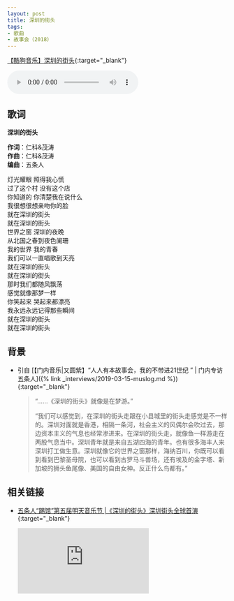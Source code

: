 ```yaml
---
layout: post
title: 深圳的街头
tags:
- 歌曲
- 故事会（2018）
---
```


[【酷狗音乐】深圳的街头](https://www.kugou.com/song/#hash=09E867C6792D705C51A7F192AD0AF1AB&album_id=15435451){:target="_blank"}

<audio controls autoplay loop  src="https://onedrive.gimhoy.com/1drv/aHR0cHM6Ly8xZHJ2Lm1zL3UvcyFBbXVjeFU4NF9vc3NoRUxVLWVtaFk4c2JROUZj.flac">
您的浏览器不支持 audio 标签。
</audio>

## 歌词

**深圳的街头**

**作词**：仁科&茂涛  
**作曲**：仁科&茂涛  
**编曲**：五条人

灯光耀眼 照得我心慌  
过了这个村 没有这个店  
你知道的 你清楚我在说什么  
我很想很想亲吻你的脸  
就在深圳的街头  
就在深圳的街头  
世界之窗 深圳的夜晚  
从北国之春到夜色阑珊  
我的世界 我的青春  
我们可以一直唱歌到天亮  
就在深圳的街头  
就在深圳的街头  
那时我们都随风飘荡  
感觉就像那梦一样  
你笑起来 哭起来都漂亮  
我永远永远记得那些瞬间  
就在深圳的街头  
就在深圳的街头

## 背景
* 引自 [【门内音乐\|又圆紫】“人人有本故事会，我的不带进21世纪 ” \| 门内专访五条人]({% link _interviews/2019-03-15-muslog.md %}){:target="_blank"}
  > “……《深圳的街头》就像是在梦游。”
  > 
  > “我们可以感觉到，在深圳的街头走跟在小县城里的街头走感觉是不一样的。深圳对面就是香港，相隔一条河，社会主义的风偶尔会吹过去，那边资本主义的气息也经常渗进来。在深圳的街头走，就像鱼一样游走在两股气息当中。深圳青年就是来自五湖四海的青年。也有很多海丰人来深圳打工做生意。深圳就像它的世界之窗那样，海纳百川，你既可以看到看到巴黎圣母院，也可以看到古罗马斗兽场，还有埃及的金字塔、新加坡的狮头鱼尾像、美国的自由女神。反正什么鸟都有。”

## 相关链接

- [五条人“踢馆”第五届明天音乐节 \|《深圳的街头》深圳街头全球首演](https://v.qq.com/x/page/r3138m82sly.html?spm=a2h0c.8166622.PhoneSokuUgc_2.dtitle){:target="_blank"}

  <div class="iframe-container"><iframe class="responsive-iframe" src='https://v.qq.com/txp/iframe/player.html?vid=r3138m82sly' frameborder="no" allowfullscreen="true"></iframe></div>
